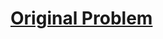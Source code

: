 # [Original Problem](https://leetcode.com/problems/first-unique-character-in-a-string/#/description)
